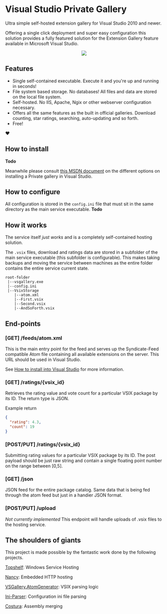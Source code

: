 # Visual Studio Private Gallery

Ultra simple self-hosted extension gallery for Visual Studio 2010 and newer. 

Offering a single click deployment and super easy configuration this solution provides a fully featured solution for the Extension Gallery feature available in Microsoft Visual Studio.

<p align="center">
  <img src="https://raw.githubusercontent.com/sverrirs/vsgallery/master/img/extension-manager-01.png" />
</p>

## Features

* Single self-contained executable. Execute it and you're up and running in seconds!
* File system based storage. No databases! All files and data are stored on the local file system.
* Self-hosted. No IIS, Apache, Ngix or other webserver configuration necessary.
* Offers all the same features as the built in official galleries. Download counting, star ratings, searching, auto-updating and so forth.
* Free!

:heart:

## How to install

__Todo__

Meanwhile please consult [this MSDN document](https://msdn.microsoft.com/en-us/library/hh266746.aspx) on the different options on installing a Private gallery in Visual Studio.

## How to configure
All configuration is stored in the `config.ini` file that must sit in the same directory as the main service executable.
__Todo__

## How it works
The service itself _just works_ and is a completely self-contained hosting solution.

The `.vsix` files, download and ratings data are stored in a subfolder of the main service executable (this subfolder is configurable). This makes taking backups and moving the service between machines as the entire folder contains the entire service current state.

```
root-folder
 |--vsgallery.exe
 |--config.ini
 |--VsixStorage
	|--atom.xml
    |--First.vsix
	|--Second.vsix
	|--AndSoForth.vsix
```

## End-points

### [GET] /feeds/atom.xml
This is the main entry point for the feed and serves up the Syndicate-Feed compatible Atom file containing all available extensions on the server. This URL should be used in Visual Studio.

See [How to install into Visual Studio](#howtoinstall) for more information.

### [GET] /ratings/{vsix_id}
Retrieves the rating value and vote count for a particular VSIX package by its ID. The return type is JSON.

Example return

``` json
{
  "rating": 4.3,
  "count": 19
}
```

### [POST/PUT] /ratings/{vsix_id}
Submitting rating values for a particular VSIX package by its ID. The post payload should be just raw string and contain a single floating point number on the range between [0,5].

### [GET] /json
JSON feed for the entire package catalog. Same data that is being fed through the atom feed but just in a handier JSON format.

### [POST/PUT] /upload
_Not currently implemented_
This endpoint will handle uploads of .vsix files to the hosting service.

## The shoulders of giants

This project is made possible by the fantastic work done by the following projects.

[Topshelf](https://github.com/Topshelf/Topshelf): Windows Service Hosting

[Nancy](https://github.com/NancyFx/Nancy): Embedded HTTP hosting

[VSGallery.AtomGenerator](https://github.com/garrettpauls/VSGallery.AtomGenerator): VSIX parsing logic

[Ini-Parser](https://github.com/rickyah/ini-parser): Configuration ini file parsing

[Costura](https://github.com/Fody/Costura/): Assembly merging
